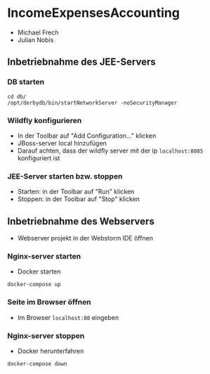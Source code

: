 # IncomeExpensesAccounting

- Michael Frech
- Julian Nobis

## Inbetriebnahme des JEE-Servers

### DB starten

```
cd db/
/opt/derbydb/bin/startNetworkServer -noSecurityManager
```

### Wildfly konfigurieren

- In der Toolbar auf "Add Configuration..." klicken
- JBoss-server local hinzufügen
- Darauf achten, dass der wildfly server mit der ip `localhost:8085` konfiguriert ist

### JEE-Server starten bzw. stoppen

- Starten: in der Toolbar auf "Run" klicken
- Stoppen: in der Toolbar auf "Stop" klicken


## Inbetriebnahme des Webservers

- Webserver projekt in der Webstorm IDE öffnen

### Nginx-server starten

- Docker starten

```
docker-compose up
```

### Seite im Browser öffnen

- Im Browser `localhost:80` eingeben

### Nginx-server stoppen

- Docker herunterfahren 

```
docker-compose down
```
